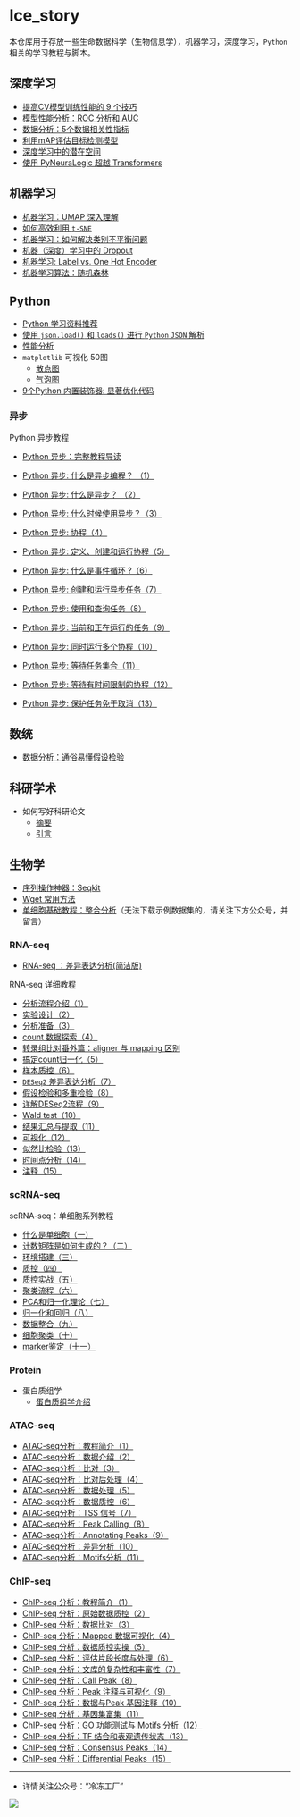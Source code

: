 # Ice_story
本仓库用于存放一些生命数据科学（生物信息学），机器学习，深度学习，`Python`相关的学习教程与脚本。



## 深度学习

- [提高CV模型训练性能的 9 个技巧](https://github.com/Jwindler/Ice_story/blob/main/src/cv/9_cv_tricks.md)
- [模型性能分析：ROC 分析和 AUC](https://github.com/Jwindler/Ice_story/blob/main/src/machine_learning/ROC_AUC.md)
- [数据分析：5个数据相关性指标](https://github.com/Jwindler/Ice_story/blob/main/src/machine_learning/5_data_silmilarity_metrics.md)
- [利用mAP评估目标检测模型](https://github.com/Jwindler/Ice_story/blob/main/src/cv/mAP_evaluate.md)
- [深度学习中的潜在空间](https://github.com/Jwindler/Ice_story/blob/main/src/machine_learning/Latent_Space.md)
- [使用 PyNeuraLogic 超越 Transformers](https://github.com/Jwindler/Ice_story/blob/main/src/machine_learning/PyNeuraLogic.md)



## 机器学习

- [机器学习：UMAP 深入理解](https://github.com/Jwindler/Ice_story/blob/main/src/machine_learning/UMAP.md)
- [如何高效利用 `t-SNE`](https://github.com/Jwindler/Ice_story/blob/main/src/machine_learning/tSNE.md)
- [机器学习：如何解决类别不平衡问题](https://github.com/Jwindler/Ice_story/blob/main/src/machine_learning/class_imbalance.md)
- [机器（深度）学习中的 Dropout](https://github.com/Jwindler/Ice_story/blob/main/src/machine_learning/Dropout.md)
- [机器学习: Label vs. One Hot Encoder](https://github.com/Jwindler/Ice_story/blob/main/src/machine_learning/label_vs_one_hot.md)
- [机器学习算法：随机森林](https://github.com/Jwindler/Ice_story/blob/main/src/machine_learning/Random_Forest.md)



## Python

- [Python 学习资料推荐](https://github.com/Jwindler/Ice_story/blob/main/src/python/python.md)
- [使用 `json.load()` 和 `loads()` 进行 `Python` `JSON` 解析](https://github.com/Jwindler/Ice_story/blob/main/src/python/json_load_loads.md)
- [性能分析](https://github.com/Jwindler/Ice_story/blob/main/src/python/memory_line_profiler.md)
- `matplotlib` 可视化 50图
  - [散点图](https://github.com/Jwindler/Ice_story/blob/main/src/visualization_50/01_scatterplot.md)
  - [气泡图](https://github.com/Jwindler/Ice_story/blob/main/src/visualization_50/02_bubble_chart.md)
- [9个Python 内置装饰器: 显著优化代码](https://github.com/Jwindler/Ice_story/blob/main/src/python/9_decorators.md)



### 异步

Python 异步教程
- [Python 异步：完整教程导读](https://github.com/Jwindler/Ice_story/blob/main/src/python/Asyncio/Asyncio_0.md)
- [Python 异步: 什么是异步编程？ （1）](https://github.com/Jwindler/Ice_story/blob/main/src/python/Asyncio/Asyncio_1.md)
- [Python 异步: 什么是异步？ （2）](https://github.com/Jwindler/Ice_story/blob/main/src/python/Asyncio/Asyncio_2.md)
- [Python 异步: 什么时候使用异步？（3）](https://github.com/Jwindler/Ice_story/blob/main/src/python/Asyncio/Asyncio_3.md)
- [Python 异步: 协程（4）](https://github.com/Jwindler/Ice_story/blob/main/src/python/Asyncio/Asyncio_4.md)
- [Python 异步: 定义、创建和运行协程（5）](https://github.com/Jwindler/Ice_story/blob/main/src/python/Asyncio/Asyncio_5.md)
- [Python 异步: 什么是事件循环 ?（6）](https://github.com/Jwindler/Ice_story/blob/main/src/python/Asyncio/Asyncio_6.md)
- [Python 异步: 创建和运行异步任务（7）](https://github.com/Jwindler/Ice_story/blob/main/src/python/Asyncio/Asyncio_7.md)
- [Python 异步: 使用和查询任务（8）](https://github.com/Jwindler/Ice_story/blob/main/src/python/Asyncio/Asyncio_8.md)
- [Python 异步: 当前和正在运行的任务（9）](https://github.com/Jwindler/Ice_story/blob/main/src/python/Asyncio/Asyncio_9.md)
- [Python 异步: 同时运行多个协程（10）](https://github.com/Jwindler/Ice_story/blob/main/src/python/Asyncio/Asyncio_10.md)
- [Python 异步: 等待任务集合（11）](https://github.com/Jwindler/Ice_story/blob/main/src/python/Asyncio/Asyncio_11.md)

- [Python 异步: 等待有时间限制的协程（12）](https://github.com/Jwindler/Ice_story/blob/main/src/python/Asyncio/Asyncio_12.md)
- [Python 异步: 保护任务免于取消（13）](https://github.com/Jwindler/Ice_story/blob/main/src/python/Asyncio/Asyncio_11.md)




## 数统

- [数据分析：通俗易懂假设检验](https://github.com/Jwindler/Ice_story/blob/main/src/math/introh_hypothesis_test.md)



## 科研学术

- 如何写好科研论文
  - [摘要](https://github.com/Jwindler/Ice_story/blob/main/src/journal/abstract.md)
  - [引言](https://github.com/Jwindler/Ice_story/blob/main/src/journal/Introduction.md)




## 生物学

- [序列操作神器：Seqkit](https://github.com/Jwindler/Ice_story/blob/main/src/biology/Seqkit.md)
- [Wget 常用方法](https://github.com/Jwindler/Ice_story/blob/main/src/biology/Wget.md)
- [单细胞基础教程：整合分析](https://github.com/Jwindler/Ice_story/blob/main/src/biology/scRNA-seq/scRNA-seq_Integrate.md)（无法下载示例数据集的，请关注下方公众号，并留言）



### RNA-seq

- [RNA-seq ：差异表达分析(简洁版)](https://github.com/Jwindler/Ice_story/blob/main/src/biology/RNA-seq/RNA-seq_workflow.md)

RNA-seq 详细教程

- [分析流程介绍（1）](https://github.com/Jwindler/Ice_story/blob/main/src/biology/RNA-seq/1_1.md)
- [实验设计（2）](https://github.com/Jwindler/Ice_story/blob/main/src/biology/RNA-seq/1_2.md)
- [分析准备（3）](https://github.com/Jwindler/Ice_story/blob/main/src/biology/RNA-seq/1_3.md)
- [count 数据探索（4）](https://github.com/Jwindler/Ice_story/blob/main/src/biology/RNA-seq/2_1.md)
- [转录组比对番外篇：aligner 与 mapping 区别](https://github.com/Jwindler/Ice_story/blob/main/src/biology/RNA-seq/aligner_vs_mapping.md)
- [搞定count归一化（5）](https://github.com/Jwindler/Ice_story/blob/main/src/biology/RNA-seq/2_2.md)
- [样本质控（6）](https://github.com/Jwindler/Ice_story/blob/main/src/biology/RNA-seq/2_3.md)
- [ `DESeq2` 差异表达分析（7）](https://github.com/Jwindler/Ice_story/blob/main/src/biology/RNA-seq/2_4.md)
- [假设检验和多重检验（8）](https://github.com/Jwindler/Ice_story/blob/main/src/biology/RNA-seq/2_5.md)
- [详解DESeq2流程（9）](https://github.com/Jwindler/Ice_story/blob/main/src/biology/RNA-seq/3_1.md)
- [Wald test（10）](https://github.com/Jwindler/Ice_story/blob/main/src/biology/RNA-seq/3_2.md)
- [结果汇总与提取（11）](https://github.com/Jwindler/Ice_story/blob/main/src/biology/RNA-seq/3_3.md)
- [可视化（12）](https://github.com/Jwindler/Ice_story/blob/main/src/biology/RNA-seq/3_4.md)
- [似然比检验（13）](https://github.com/Jwindler/Ice_story/blob/main/src/biology/RNA-seq/3_5.md)
- [时间点分析（14）](https://github.com/Jwindler/Ice_story/blob/main/src/biology/RNA-seq/3_6.md)
- [注释（15）](https://github.com/Jwindler/Ice_story/blob/main/src/biology/RNA-seq/4_1.md)



### scRNA-seq

scRNA-seq：单细胞系列教程
- [什么是单细胞（一）](https://github.com/Jwindler/Ice_story/blob/main/src/biology/scRNA-seq/01.md)
- [计数矩阵是如何生成的？（二）](https://github.com/Jwindler/Ice_story/blob/main/src/biology/scRNA-seq/02.md)
- [环境搭建（三）](https://github.com/Jwindler/Ice_story/blob/main/src/biology/scRNA-seq/03.md)
- [质控（四）](https://github.com/Jwindler/Ice_story/blob/main/src/biology/scRNA-seq/04.md)
- [质控实战（五）](https://github.com/Jwindler/Ice_story/blob/main/src/biology/scRNA-seq/05.md)
- [聚类流程（六）](https://github.com/Jwindler/Ice_story/blob/main/src/biology/scRNA-seq/06.md)
- [PCA和归一化理论（七）](https://github.com/Jwindler/Ice_story/blob/main/src/biology/scRNA-seq/07.md)
- [归一化和回归（八）](https://github.com/Jwindler/Ice_story/blob/main/src/biology/scRNA-seq/08.md)
- [数据整合（九）](https://github.com/Jwindler/Ice_story/blob/main/src/biology/scRNA-seq/09.md)
- [细胞聚类（十）](https://github.com/Jwindler/Ice_story/blob/main/src/biology/scRNA-seq/10.md)
- [marker鉴定（十一）](https://github.com/Jwindler/Ice_story/blob/main/src/biology/scRNA-seq/11.md)



### Protein

- 蛋白质组学
  - [蛋白质组学介绍](https://github.com/Jwindler/Ice_story/blob/main/src/biology/Proteomics/introduction.md)



### ATAC-seq

- [ATAC-seq分析：教程简介（1）](https://github.com/Jwindler/Ice_story/blob/main/src/biology/ATAC-seq/part_0.md)
- [ATAC-seq分析：数据介绍（2）](https://github.com/Jwindler/Ice_story/blob/main/src/biology/ATAC-seq/part_1_1.md)
- [ATAC-seq分析：比对（3）](https://github.com/Jwindler/Ice_story/blob/main/src/biology/ATAC-seq/part_1_2.md)
- [ATAC-seq分析：比对后处理（4）](https://github.com/Jwindler/Ice_story/blob/main/src/biology/ATAC-seq/part_1_3.md)
- [ATAC-seq分析：数据处理（5）](https://github.com/Jwindler/Ice_story/blob/main/src/biology/ATAC-seq/part_1_4.md)
- [ATAC-seq分析：数据质控（6）](https://github.com/Jwindler/Ice_story/blob/main/src/biology/ATAC-seq/part_1_QC.md)
- [ATAC-seq分析：TSS 信号（7）](https://github.com/Jwindler/Ice_story/blob/main/src/biology/ATAC-seq/part_2_1.md)
- [ATAC-seq分析：Peak Calling（8）](https://github.com/Jwindler/Ice_story/blob/main/src/biology/ATAC-seq/part_2_2.md)
- [ATAC-seq分析：Annotating Peaks（9）](https://github.com/Jwindler/Ice_story/blob/main/src/biology/ATAC-seq/part_2_3.md)
- [ATAC-seq分析：差异分析（10）](https://github.com/Jwindler/Ice_story/blob/main/src/biology/ATAC-seq/part_2_4.md)
- [ATAC-seq分析：Motifs分析（11）](https://github.com/Jwindler/Ice_story/blob/main/src/biology/ATAC-seq/part_2_5.md)



### ChIP-seq

- [ChIP-seq 分析：教程简介（1）](https://github.com/Jwindler/Ice_story/blob/main/src/biology/Chip-seq/part_0.md)
- [ChIP-seq 分析：原始数据质控（2）](https://github.com/Jwindler/Ice_story/blob/main/src/biology/Chip-seq/part_1_1.md)
- [ChIP-seq 分析：数据比对（3）](https://github.com/Jwindler/Ice_story/blob/main/src/biology/Chip-seq/part_1_2.md)
- [ChIP-seq 分析：Mapped 数据可视化（4）](https://github.com/Jwindler/Ice_story/blob/main/src/biology/Chip-seq/part_1_3.md)
- [ChIP-seq 分析：数据质控实操（5）](https://github.com/Jwindler/Ice_story/blob/main/src/biology/Chip-seq/part_2_1.md)
- [ChIP-seq 分析：评估片段长度与处理（6）](https://github.com/Jwindler/Ice_story/blob/main/src/biology/Chip-seq/part_2_2.md)
- [ChIP-seq 分析：文库的复杂性和丰富性（7）](https://github.com/Jwindler/Ice_story/blob/main/src/biology/Chip-seq/part_2_3.md)
- [ChIP-seq 分析：Call Peak（8）](https://github.com/Jwindler/Ice_story/blob/main/src/biology/Chip-seq/part_2_4.md)
- [ChIP-seq 分析：Peak 注释与可视化（9）](https://github.com/Jwindler/Ice_story/blob/main/src/biology/Chip-seq/part_2_5.md)
- [ChIP-seq 分析：数据与Peak 基因注释（10）](https://github.com/Jwindler/Ice_story/blob/main/src/biology/Chip-seq/part_3_1.md)
- [ChIP-seq 分析：基因集富集（11）](https://github.com/Jwindler/Ice_story/blob/main/src/biology/Chip-seq/part_3_2.md)
- [ChIP-seq 分析：GO 功能测试与 Motifs 分析（12）](https://github.com/Jwindler/Ice_story/blob/main/src/biology/Chip-seq/part_3_3.md)
- [ChIP-seq 分析：TF 结合和表观遗传状态（13）](https://github.com/Jwindler/Ice_story/blob/main/src/biology/Chip-seq/part_4_1.md)
- [ChIP-seq 分析：Consensus Peaks（14）](https://github.com/Jwindler/Ice_story/blob/main/src/biology/Chip-seq/part_4_2.md)
- [ChIP-seq 分析：Differential Peaks（15）](https://github.com/Jwindler/Ice_story/blob/main/src/biology/Chip-seq/part_4_3.md)






---



- 详情关注公众号：“冷冻工厂”

![](https://swindler-typora.oss-cn-chengdu.aliyuncs.com/typora_imgs/image-20221112155559803.png)
